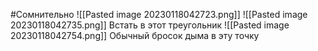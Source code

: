 #Сомнительно
![[Pasted image 20230118042723.png]]
![[Pasted image 20230118042735.png]]
Встать в этот треугольник
![[Pasted image 20230118042754.png]]
Обычный бросок дыма в эту точку
